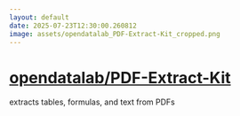 ```yaml
---
layout: default
date: 2025-07-23T12:30:00.260812
image: assets/opendatalab_PDF-Extract-Kit_cropped.png
---
```


# [opendatalab/PDF-Extract-Kit](https://github.com/opendatalab/PDF-Extract-Kit)

extracts tables, formulas, and text from PDFs
